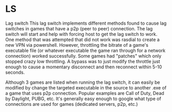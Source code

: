 # LS
 Lag switch
 This lag switch implements different methods found to cause lag switches in games that have a p2p (peer to peer) connection. The lag switch will start and help with forcing host to get the lag switch to work. One method that was attempted that did not work was rasdial to create a new VPN via powershell. However, throttling the bitrate of a game's executable file (or whatever executable the game ran through for a network connection) worked successfully. Some games had "patches" which only stopped crazy low throttling. A bypass was to just modify the throttle just enough to cause a momentary disconnect and then reconnect within 5-10 seconds.
 
 Although 3 games are listed when running the lag switch, it can easily be modified by change the targeted executable in the source to another .exe of a game that uses p2p connection. Popular examples are Call of Duty, Dead by Daylight, PUBG, etc. It's generally easy enough to google what type of connections are used for games (dedicated servers, p2p, etc.)